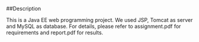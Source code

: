 ##Description

This is a Java EE web programming project. We used JSP, Tomcat as server and MySQL as database.
For details, please refer to assignment.pdf for requirements and report.pdf for results.